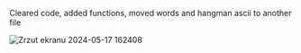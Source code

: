Cleared code, added functions, moved words and hangman ascii to another file

![Zrzut ekranu 2024-05-17 162408](https://github.com/kseternus/hangman_game/assets/60841895/a051ab1a-eae3-4c3d-b981-91421a2ae02b)
